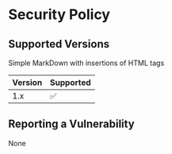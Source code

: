# Security Policy

## Supported Versions

Simple MarkDown with insertions of HTML tags

| Version | Supported          |
| ------- | ------------------ |
| 1.x   | :white_check_mark: |


## Reporting a Vulnerability

None
